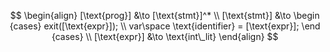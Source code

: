 $$
\begin{align}
    [\text{prog}] &\to [\text{stmt}]^*
    \\
    [\text{stmt}] &\to 
    \begin {cases}
        exit([\text{expr}]); \\
        var\space \text{identifier} = [\text{expr}];
    \end {cases}
    \\
    [\text{expr}] &\to \text{int\_lit}
\end{align}
$$